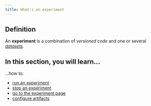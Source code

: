 ```yaml
---
title: What's an experiment
---
```


## Definition

An **experiment** is a combination of _versioned code_ and one or several [_datasets_](../models/introduction.md).

## In this section, you will learn...

...how to:

- [run an experiment](run-an-experiment.mdx)
- [stop an experiment](stop-an-experiment.mdx)
- [go to the experiment page](go-to-the-experiment-page.mdx)
- [configure artifacts](artifacts.mdx)
